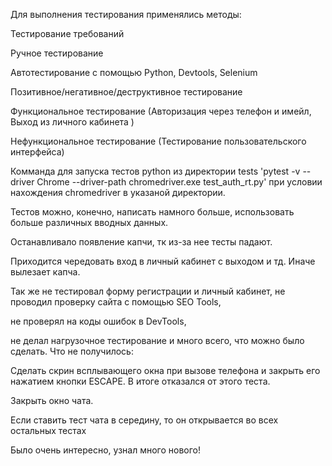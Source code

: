 Для выполнения тестирования применялись методы:

Тестирование требований

Ручное тестирование

Автотестирование с помощью Python, Devtools, Selenium

Позитивное/негативное/деструктивное тестирование

Функциональное тестирование (Авторизация через телефон и имейл, Выход из личного кабинета )

Нефункциональное тестирование (Тестирование пользовательского интерфейса)

Комманда для запуска тестов python из директории tests 'pytest -v --driver Chrome --driver-path chromedriver.exe  test_auth_rt.py' 
при условии нахождения chromedriver в указаной директории. 

Тестов можно, конечно, написать намного больше, использовать больше различных вводных данных. 

Останавливало появление капчи, тк из-за нее тесты падают. 

Приходится чередовать вход в личный кабинет с выходом и тд. Иначе вылезает капча.

Так же не тестировал форму регистрации и личный кабинет,
не проводил проверку сайта с помощью SEO Tools, 

не проверял на коды ошибок в DevTools, 

не делал нагрузочное тестирование и много всего, что можно было сделать.
Что не получилось:

Сделать скрин всплывающего окна при вызове телефона и закрыть его нажатием кнопки ESCAPE. 
В итоге отказался от этого теста.

Закрыть окно чата.

Если ставить тест чата в середину, то он открывается во всех остальных тестах

Было очень интересно, узнал много нового!
